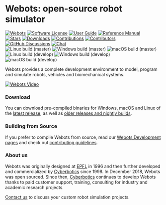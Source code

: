 # Webots: open-source robot simulator

[![Webots](https://img.shields.io/github/v/release/cyberbotics/webots)](https://github.com/cyberbotics/webots/releases)
[![Software License](https://img.shields.io/badge/license-Apache%202.0-blue)](LICENSE)
[![User Guide](https://img.shields.io/badge/doc-guide-blue)](https://cyberbotics.com/doc/reference/index)
[![Reference Manual](https://img.shields.io/badge/doc-reference-blue.svg)](https://cyberbotics.com/doc/reference/index)<br>
[![Stars](https://img.shields.io/github/stars/cyberbotics/webots)](https://github.com/cyberbotics/webots/stargazers)
[![Downloads](https://img.shields.io/github/downloads/cyberbotics/webots/total.svg?color=blue)](https://www.somsubhra.com/github-release-stats/?username=cyberbotics&repository=webots)
[![Contributions](https://img.shields.io/github/commit-activity/m/cyberbotics/webots.svg)](https://github.com/cyberbotics/webots/graphs/commit-activity)
[![Contributors](https://img.shields.io/github/contributors/cyberbotics/webots?color=blue)](https://github.com/cyberbotics/webots/graphs/contributors)
[![GitHub Discussions](https://img.shields.io/github/discussions/cyberbotics/webots)](https://github.com/cyberbotics/webots/discussions)
[![Chat](https://img.shields.io/discord/565154702715518986?color=blue)](https://discordapp.com/invite/nTWbN9m)<br>
![Linux build (master)](https://github.com/cyberbotics/webots/actions/workflows/test_suite_linux.yml/badge.svg?event=schedule&label=Linux)
![Windows build (master)](https://github.com/cyberbotics/webots/actions/workflows/test_suite_windows.yml/badge.svg?event=schedule&label=Windows)
![macOS build (master)](https://github.com/cyberbotics/webots/actions/workflows/test_suite_mac.yml/badge.svg?event=schedule&label=macOS)<br>
![Linux build (develop)](https://github.com/cyberbotics/webots/actions/workflows/test_suite_linux_develop.yml/badge.svg?event=schedule)
![Windows build (develop)](https://github.com/cyberbotics/webots/actions/workflows/test_suite_windows.yml/badge.svg?event=schedule)
![macOS build (develop)](https://github.com/cyberbotics/webots/actions/workflows/test_suite_mac.yml/badge.svg?event=schedule)

Webots provides a complete development environment to model, program and simulate robots, vehicles and biomechanical systems.

[![Webots Video](https://img.youtube.com/vi/O7U3sX_ubGc/0.jpg)](https://www.youtube.com/watch?v=O7U3sX_ubGc)

### Download

You can download pre-compiled binaries for Windows, macOS and Linux of the [latest release](https://github.com/cyberbotics/webots/releases/latest), as well as [older releases and nightly builds](https://github.com/cyberbotics/webots/releases).

### Building from Source

If you prefer to compile Webots from source, read our [Webots Development pages](https://github.com/cyberbotics/webots/wiki#installation-of-the-webots-development-environment) and check out [contributing guidelines](CONTRIBUTING.md).

### About us

Webots was originally designed at [EPFL](https://epfl.ch) in 1996 and then further developed and commercialized by [Cyberbotics](https://cyberbotics.com) since 1998. In December 2018, Webots was open sourced. Since then, [Cyberbotics](https://cyberbotics.com) continues to develop Webots thanks to paid customer support, training, consulting for industry and academic research projects.

[Contact us](mailto:info@cyberbotics.com) to discuss your custom robot simulation projects.
